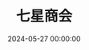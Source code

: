 ---
title: 七星商会
date: 2024-05-27 00:00:00
type: faction
layout: faction
color: 20B2AA
tags:
  - 贸易
  - 经济
  - 情报
description: 由七个主要商业家族组成的联盟，掌控着大陆的主要贸易路线和经济命脉。商会不仅经营各类商品贸易，还参与城市建设和科技发展，是推动大陆经济发展的重要力量。
members:
  - name: 七大家族族长
    title: 商会首脑
    link: /character/seven-lords
  - name: 商会理事会成员
    title: 理事
  - name: 各地分会代表
    title: 分会代表
trait:
  - 垄断主要贸易路线
  - 投资城市建设项目
  - 扶持新兴产业发展
--- 
